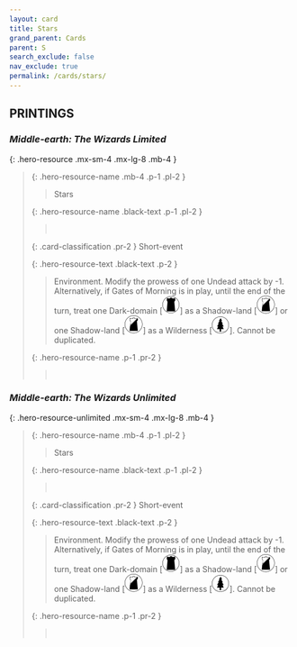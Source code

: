 ```yaml
---
layout: card
title: Stars
grand_parent: Cards
parent: S
search_exclude: false
nav_exclude: true
permalink: /cards/stars/
---
```


## PRINTINGS


### _Middle-earth: The Wizards Limited_

{: .hero-resource .mx-sm-4 .mx-lg-8 .mb-4 }
> {: .hero-resource-name .mb-4 .p-1 .pl-2 }
> > <div class="card-mp"></div>
> > <div class="card-name">Stars</div>
>
> {: .hero-resource-name .black-text .p-1 .pl-2 }
> > &nbsp;
>
> {: .card-classification .pr-2 }
> Short-event
>
> {: .hero-resource-text .black-text .p-2 }
> > Environment. Modify the prowess of one Undead attack by -1. Alternatively, if Gates of Morning is in play, until the end of the turn, treat one Dark-domain \[![](/assets/images/dark-domain.svg)] as a Shadow-land \[![](/assets/images/shadow-land.svg)] or one Shadow-land \[![](/assets/images/shadow-land.svg)] as a Wilderness \[![](/assets/images/wilderness.svg)]. Cannot be duplicated. 
> 
> {: .hero-resource-name .p-1 .pr-2 }
> > <div class="card-shield"></div>
> > <div class="card-corruption">&nbsp;</div>

### _Middle-earth: The Wizards Unlimited_

{: .hero-resource-unlimited .mx-sm-4 .mx-lg-8 .mb-4 }
> {: .hero-resource-name .mb-4 .p-1 .pl-2 }
> > <div class="card-mp"></div>
> > <div class="card-name">Stars</div>
>
> {: .hero-resource-name .black-text .p-1 .pl-2 }
> > &nbsp;
>
> {: .card-classification .pr-2 }
> Short-event
>
> {: .hero-resource-text .black-text .p-2 }
> > Environment. Modify the prowess of one Undead attack by -1. Alternatively, if Gates of Morning is in play, until the end of the turn, treat one Dark-domain \[![](/assets/images/dark-domain.svg)] as a Shadow-land \[![](/assets/images/shadow-land.svg)] or one Shadow-land \[![](/assets/images/shadow-land.svg)] as a Wilderness \[![](/assets/images/wilderness.svg)]. Cannot be duplicated. 
> 
> {: .hero-resource-name .p-1 .pr-2 }
> > <div class="card-shield"></div>
> > <div class="card-corruption">&nbsp;</div>
